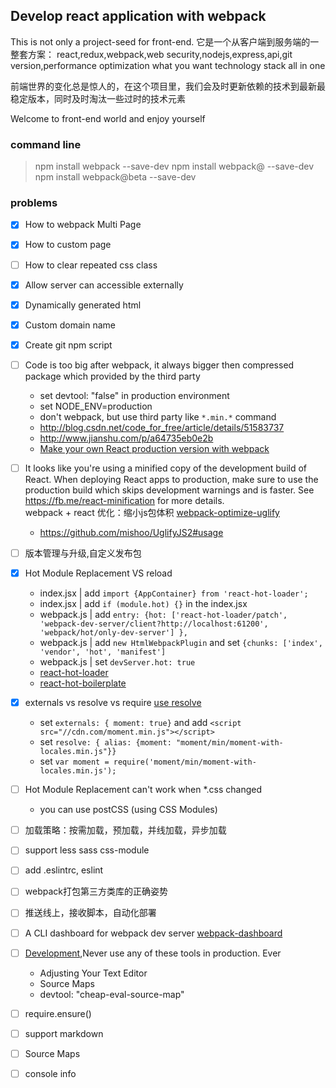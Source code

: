 ## Develop react application with webpack 

This is not only a project-seed for front-end. 它是一个从客户端到服务端的一整套方案：
react,redux,webpack,web security,nodejs,express,api,git version,performance optimization
what you want technology stack all in one  

前端世界的变化总是惊人的，在这个项目里，我们会及时更新依赖的技术到最新最稳定版本，同时及时淘汰一些过时的技术元素

Welcome to front-end world and enjoy yourself

### command line

> npm install webpack --save-dev
> npm install webpack@<version> --save-dev
> npm install webpack@beta --save-dev 

### problems

- [x] How to webpack Multi Page
- [x] How to custom page
- [ ] How to clear repeated css class
- [x] Allow server can accessible externally
- [x] Dynamically generated html
- [x] Custom domain name 
- [x] Create git npm script
- [ ] Code is too big after webpack, it always bigger then compressed package which provided by the third party
    * set devtool: "false" in production environment
    * set NODE_ENV=production
    * don't webpack, but use third party like `*.min.*` command
    * http://blog.csdn.net/code_for_free/article/details/51583737
    * http://www.jianshu.com/p/a64735eb0e2b
    * [Make your own React production version with webpack][webpack-optimize-production]
- [ ] It looks like you're using a minified copy of the development build of React. 
      When deploying React apps to production, 
      make sure to use the production build which skips development warnings and is faster. 
      See https://fb.me/react-minification for more details.  
      webpack + react 优化：缩小js包体积 [webpack-optimize-uglify]
    * https://github.com/mishoo/UglifyJS2#usage  
- [ ] 版本管理与升级,自定义发布包
- [x] Hot Module Replacement VS reload 
    * index.jsx | add `import {AppContainer} from 'react-hot-loader';` 
    * index.jsx | add `if (module.hot) {}` in the index.jsx
    * webpack.js | add `entry: {hot: ['react-hot-loader/patch', 'webpack-dev-server/client?http://localhost:61200', 'webpack/hot/only-dev-server'] },`
    * webpack.js | add `new HtmlWebpackPlugin` and set `{chunks: ['index', 'vendor', 'hot', 'manifest']` 
    * webpack.js | set `devServer.hot: true`
    * [react-hot-loader][react-hot-loader]
    * [react-hot-boilerplate][react-hot-boilerplate]
- [x] externals vs resolve vs require [use resolve][webpack-optimize-resolve]
    * set `externals: { moment: true}` and add `<script src="//cdn.com/moment.min.js"></script>`
    * set `resolve: { alias: {moment: "moment/min/moment-with-locales.min.js"}}`
    * set `var moment = require('moment/min/moment-with-locales.min.js');`
- [ ] Hot Module Replacement can't work when *.css changed
    * you can use postCSS (using CSS Modules)
- [ ] 加载策略：按需加载，预加载，并线加载，异步加载
- [ ] support less sass css-module    
- [ ] add .eslintrc, eslint
- [ ] webpack打包第三方类库的正确姿势
- [ ] 推送线上，接收脚本，自动化部署
- [ ] A CLI dashboard for webpack dev server [webpack-dashboard]
- [ ] [Development][webpack-development],Never use any of these tools in production. Ever
    * Adjusting Your Text Editor
    * Source Maps
    * devtool: "cheap-eval-source-map"
- [ ] require.ensure()    
- [ ] support markdown 
- [ ] Source Maps
- [ ] console info
   

[react-hot-loader]:https://github.com/gaearon/react-hot-loader
[react-hot-boilerplate]:https://github.com/gaearon/react-hot-boilerplate/tree/next
[webpack-dashboard]:https://github.com/FormidableLabs/webpack-dashboard
[webpack-development]:https://webpack.js.org/guides/development/
[webpack-optimize-resolve]:http://www.tuicool.com/articles/fQB3IjE
[webpack-optimize-uglify]:http://blog.csdn.net/code_for_free/article/details/51583737
[webpack-optimize-production]:http://dev.topheman.com/make-your-react-production-minified-version-with-webpack/
